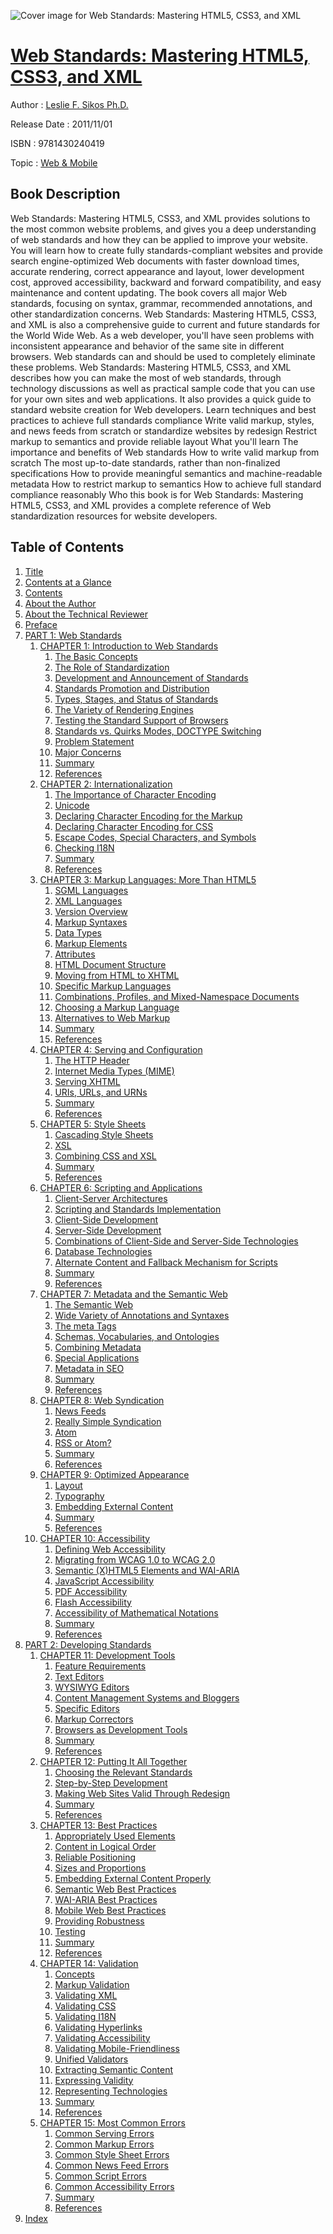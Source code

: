 ![Cover image for Web Standards: Mastering HTML5, CSS3, and XML](https://imgdetail.ebookreading.net/cover/cover/web_mobile/EB9781430240419.jpg)

[Web Standards: Mastering HTML5, CSS3, and XML](https://ebookreading.net/view/book/Web+Standards%3A+Mastering+HTML5%2C+CSS3%2C+and+XML-EB9781430240419_1.html "Web Standards: Mastering HTML5, CSS3, and XML")
====================================================================================================================

Author : [Leslie F. Sikos Ph.D.](https://ebookreading.net/search/author/Leslie+F.+Sikos+Ph.D.)

Release Date : 2011/11/01

ISBN : 9781430240419

Topic : [Web & Mobile](https://ebookreading.net/search/category/web-mobile)

Book Description
-----------------

Web Standards: Mastering HTML5, CSS3, and XML provides solutions to the most common website problems, and gives you a deep understanding of web standards and how they can be applied to improve your website. You will learn how to create fully standards-compliant websites and provide search engine-optimized Web documents with faster download times, accurate rendering, correct appearance and layout, lower development cost, approved accessibility, backward and forward compatibility, and easy maintenance and content updating. The book covers all major Web standards, focusing on syntax, grammar, recommended annotations, and other standardization concerns. 
Web Standards: Mastering HTML5, CSS3, and XML is also a comprehensive guide to current and future standards for the World Wide Web. As a web developer, you'll have seen problems with inconsistent appearance and behavior of the same site in different browsers. Web standards can and should be used to completely eliminate these problems. Web Standards: Mastering HTML5, CSS3, and XML describes how you can make the most of web standards, through technology discussions as well as practical sample code that you can use for your own sites and web applications. It also provides a quick guide to standard website creation for Web developers.
Learn techniques and best practices to achieve full standards compliance
Write valid markup, styles, and news feeds from scratch or standardize websites by redesign
Restrict markup to semantics and provide reliable layout
What you'll learn
The importance and benefits of Web standards
How to write valid markup from scratch
The most up-to-date standards, rather than non-finalized specifications
How to provide meaningful semantics and machine-readable metadata
How to restrict markup to semantics
How to achieve full standard compliance reasonably
Who this book is for
Web Standards: Mastering HTML5, CSS3, and XML provides a complete reference of Web standardization resources for website developers.
              
Table of Contents
-----------------

1. [Title](https://ebookreading.net/view/book/Web+Standards%3A+Mastering+HTML5%2C+CSS3%2C+and+XML-EB9781430240419_2.html)
1. [Contents at a Glance](https://ebookreading.net/view/book/Web+Standards%3A+Mastering+HTML5%2C+CSS3%2C+and+XML-EB9781430240419_4.html#contents_at_a_glanc)
1. [Contents](https://ebookreading.net/view/book/Web+Standards%3A+Mastering+HTML5%2C+CSS3%2C+and+XML-EB9781430240419_5.html#contents)
1. [About the Author](https://ebookreading.net/view/book/Web+Standards%3A+Mastering+HTML5%2C+CSS3%2C+and+XML-EB9781430240419_6.html#abouttheauthor)
1. [About the Technical Reviewer](https://ebookreading.net/view/book/Web+Standards%3A+Mastering+HTML5%2C+CSS3%2C+and+XML-EB9781430240419_7.html#aboutthetechnicalre)
1. [Preface](https://ebookreading.net/view/book/Web+Standards%3A+Mastering+HTML5%2C+CSS3%2C+and+XML-EB9781430240419_8.html#preface)
1. [PART 1: Web Standards](https://ebookreading.net/view/book/Web+Standards%3A+Mastering+HTML5%2C+CSS3%2C+and+XML-EB9781430240419_9.html#p1)
    1. [CHAPTER 1: Introduction to Web Standards](https://ebookreading.net/view/book/Web+Standards%3A+Mastering+HTML5%2C+CSS3%2C+and+XML-EB9781430240419_9.html#ch1)
        1. [The Basic Concepts](https://ebookreading.net/view/book/Web+Standards%3A+Mastering+HTML5%2C+CSS3%2C+and+XML-EB9781430240419_9.html#the_basic_concepts)
        1. [The Role of Standardization](https://ebookreading.net/view/book/Web+Standards%3A+Mastering+HTML5%2C+CSS3%2C+and+XML-EB9781430240419_9.html#the_role_of_standar)
        1. [Development and Announcement of Standards](https://ebookreading.net/view/book/Web+Standards%3A+Mastering+HTML5%2C+CSS3%2C+and+XML-EB9781430240419_9.html#development_and_ann)
        1. [Standards Promotion and Distribution](https://ebookreading.net/view/book/Web+Standards%3A+Mastering+HTML5%2C+CSS3%2C+and+XML-EB9781430240419_9.html#standards_promotion)
        1. [Types, Stages, and Status of Standards](https://ebookreading.net/view/book/Web+Standards%3A+Mastering+HTML5%2C+CSS3%2C+and+XML-EB9781430240419_9.html#types_stages_and_st)
        1. [The Variety of Rendering Engines](https://ebookreading.net/view/book/Web+Standards%3A+Mastering+HTML5%2C+CSS3%2C+and+XML-EB9781430240419_9.html#the_variety_of_rend)
        1. [Testing the Standard Support of Browsers](https://ebookreading.net/view/book/Web+Standards%3A+Mastering+HTML5%2C+CSS3%2C+and+XML-EB9781430240419_9.html#testing_the_standar)
        1. [Standards vs. Quirks Modes, DOCTYPE Switching](https://ebookreading.net/view/book/Web+Standards%3A+Mastering+HTML5%2C+CSS3%2C+and+XML-EB9781430240419_9.html#standards_vs_quirks)
        1. [Problem Statement](https://ebookreading.net/view/book/Web+Standards%3A+Mastering+HTML5%2C+CSS3%2C+and+XML-EB9781430240419_9.html#problem_statement)
        1. [Major Concerns](https://ebookreading.net/view/book/Web+Standards%3A+Mastering+HTML5%2C+CSS3%2C+and+XML-EB9781430240419_9.html#major_concerns)
        1. [Summary](https://ebookreading.net/view/book/Web+Standards%3A+Mastering+HTML5%2C+CSS3%2C+and+XML-EB9781430240419_9.html#summary)
        1. [References](https://ebookreading.net/view/book/Web+Standards%3A+Mastering+HTML5%2C+CSS3%2C+and+XML-EB9781430240419_9.html#references)
    1. [CHAPTER 2: Internationalization](https://ebookreading.net/view/book/Web+Standards%3A+Mastering+HTML5%2C+CSS3%2C+and+XML-EB9781430240419_10.html#ch2)
        1. [The Importance of Character Encoding](https://ebookreading.net/view/book/Web+Standards%3A+Mastering+HTML5%2C+CSS3%2C+and+XML-EB9781430240419_10.html#the_importance_of_c)
        1. [Unicode](https://ebookreading.net/view/book/Web+Standards%3A+Mastering+HTML5%2C+CSS3%2C+and+XML-EB9781430240419_10.html#unicode)
        1. [Declaring Character Encoding for the Markup](https://ebookreading.net/view/book/Web+Standards%3A+Mastering+HTML5%2C+CSS3%2C+and+XML-EB9781430240419_10.html#declaring_character)
        1. [Declaring Character Encoding for CSS](https://ebookreading.net/view/book/Web+Standards%3A+Mastering+HTML5%2C+CSS3%2C+and+XML-EB9781430240419_10.html#declaring_character)
        1. [Escape Codes, Special Characters, and Symbols](https://ebookreading.net/view/book/Web+Standards%3A+Mastering+HTML5%2C+CSS3%2C+and+XML-EB9781430240419_10.html#escape_codes_specia)
        1. [Checking I18N](https://ebookreading.net/view/book/Web+Standards%3A+Mastering+HTML5%2C+CSS3%2C+and+XML-EB9781430240419_10.html#checking_i18n)
        1. [Summary](https://ebookreading.net/view/book/Web+Standards%3A+Mastering+HTML5%2C+CSS3%2C+and+XML-EB9781430240419_10.html#summary1)
        1. [References](https://ebookreading.net/view/book/Web+Standards%3A+Mastering+HTML5%2C+CSS3%2C+and+XML-EB9781430240419_10.html#references1)
    1. [CHAPTER 3: Markup Languages: More Than HTML5](https://ebookreading.net/view/book/Web+Standards%3A+Mastering+HTML5%2C+CSS3%2C+and+XML-EB9781430240419_11.html#ch3)
        1. [SGML Languages](https://ebookreading.net/view/book/Web+Standards%3A+Mastering+HTML5%2C+CSS3%2C+and+XML-EB9781430240419_11.html#sgml_languages)
        1. [XML Languages](https://ebookreading.net/view/book/Web+Standards%3A+Mastering+HTML5%2C+CSS3%2C+and+XML-EB9781430240419_11.html#xml_languages)
        1. [Version Overview](https://ebookreading.net/view/book/Web+Standards%3A+Mastering+HTML5%2C+CSS3%2C+and+XML-EB9781430240419_11.html#version_overview)
        1. [Markup Syntaxes](https://ebookreading.net/view/book/Web+Standards%3A+Mastering+HTML5%2C+CSS3%2C+and+XML-EB9781430240419_11.html#markup_syntaxes)
        1. [Data Types](https://ebookreading.net/view/book/Web+Standards%3A+Mastering+HTML5%2C+CSS3%2C+and+XML-EB9781430240419_11.html#data_types_)
        1. [Markup Elements](https://ebookreading.net/view/book/Web+Standards%3A+Mastering+HTML5%2C+CSS3%2C+and+XML-EB9781430240419_11.html#markup_elements)
        1. [Attributes](https://ebookreading.net/view/book/Web+Standards%3A+Mastering+HTML5%2C+CSS3%2C+and+XML-EB9781430240419_11.html#attributes)
        1. [HTML Document Structure](https://ebookreading.net/view/book/Web+Standards%3A+Mastering+HTML5%2C+CSS3%2C+and+XML-EB9781430240419_11.html#html_document_struc)
        1. [Moving from HTML to XHTML](https://ebookreading.net/view/book/Web+Standards%3A+Mastering+HTML5%2C+CSS3%2C+and+XML-EB9781430240419_11.html#moving_from_html_to)
        1. [Specific Markup Languages](https://ebookreading.net/view/book/Web+Standards%3A+Mastering+HTML5%2C+CSS3%2C+and+XML-EB9781430240419_11.html#specific_markup_lan)
        1. [Combinations, Profiles, and Mixed-Namespace Documents](https://ebookreading.net/view/book/Web+Standards%3A+Mastering+HTML5%2C+CSS3%2C+and+XML-EB9781430240419_11.html#combinations_profil)
        1. [Choosing a Markup Language](https://ebookreading.net/view/book/Web+Standards%3A+Mastering+HTML5%2C+CSS3%2C+and+XML-EB9781430240419_11.html#choosing_a_markup_l)
        1. [Alternatives to Web Markup](https://ebookreading.net/view/book/Web+Standards%3A+Mastering+HTML5%2C+CSS3%2C+and+XML-EB9781430240419_11.html#alternatives_to_web)
        1. [Summary](https://ebookreading.net/view/book/Web+Standards%3A+Mastering+HTML5%2C+CSS3%2C+and+XML-EB9781430240419_11.html#summary2)
        1. [References](https://ebookreading.net/view/book/Web+Standards%3A+Mastering+HTML5%2C+CSS3%2C+and+XML-EB9781430240419_11.html#references2)
    1. [CHAPTER 4: Serving and Configuration](https://ebookreading.net/view/book/Web+Standards%3A+Mastering+HTML5%2C+CSS3%2C+and+XML-EB9781430240419_12.html#ch4)
        1. [The HTTP Header](https://ebookreading.net/view/book/Web+Standards%3A+Mastering+HTML5%2C+CSS3%2C+and+XML-EB9781430240419_12.html#the_http_header)
        1. [Internet Media Types (MIME)](https://ebookreading.net/view/book/Web+Standards%3A+Mastering+HTML5%2C+CSS3%2C+and+XML-EB9781430240419_12.html#internet_media_type)
        1. [Serving XHTML](https://ebookreading.net/view/book/Web+Standards%3A+Mastering+HTML5%2C+CSS3%2C+and+XML-EB9781430240419_12.html#serving_xhtml)
        1. [URIs, URLs, and URNs](https://ebookreading.net/view/book/Web+Standards%3A+Mastering+HTML5%2C+CSS3%2C+and+XML-EB9781430240419_12.html#uris_urls_and_urns)
        1. [Summary](https://ebookreading.net/view/book/Web+Standards%3A+Mastering+HTML5%2C+CSS3%2C+and+XML-EB9781430240419_12.html#summary3)
        1. [References](https://ebookreading.net/view/book/Web+Standards%3A+Mastering+HTML5%2C+CSS3%2C+and+XML-EB9781430240419_12.html#references3)
    1. [CHAPTER 5: Style Sheets](https://ebookreading.net/view/book/Web+Standards%3A+Mastering+HTML5%2C+CSS3%2C+and+XML-EB9781430240419_13.html#ch5)
        1. [Cascading Style Sheets](https://ebookreading.net/view/book/Web+Standards%3A+Mastering+HTML5%2C+CSS3%2C+and+XML-EB9781430240419_13.html#cascading_style_she)
        1. [XSL](https://ebookreading.net/view/book/Web+Standards%3A+Mastering+HTML5%2C+CSS3%2C+and+XML-EB9781430240419_13.html#xsl)
        1. [Combining CSS and XSL](https://ebookreading.net/view/book/Web+Standards%3A+Mastering+HTML5%2C+CSS3%2C+and+XML-EB9781430240419_13.html#combining_css_and_x)
        1. [Summary](https://ebookreading.net/view/book/Web+Standards%3A+Mastering+HTML5%2C+CSS3%2C+and+XML-EB9781430240419_13.html#summary4)
        1. [References](https://ebookreading.net/view/book/Web+Standards%3A+Mastering+HTML5%2C+CSS3%2C+and+XML-EB9781430240419_13.html#references4)
    1. [CHAPTER 6: Scripting and Applications](https://ebookreading.net/view/book/Web+Standards%3A+Mastering+HTML5%2C+CSS3%2C+and+XML-EB9781430240419_14.html#ch6)
        1. [Client-Server Architectures](https://ebookreading.net/view/book/Web+Standards%3A+Mastering+HTML5%2C+CSS3%2C+and+XML-EB9781430240419_14.html#clientserver_archit)
        1. [Scripting and Standards Implementation](https://ebookreading.net/view/book/Web+Standards%3A+Mastering+HTML5%2C+CSS3%2C+and+XML-EB9781430240419_14.html#scripting_and_stand)
        1. [Client-Side Development](https://ebookreading.net/view/book/Web+Standards%3A+Mastering+HTML5%2C+CSS3%2C+and+XML-EB9781430240419_14.html#clientside_developm)
        1. [Server-Side Development](https://ebookreading.net/view/book/Web+Standards%3A+Mastering+HTML5%2C+CSS3%2C+and+XML-EB9781430240419_14.html#serverside_developm)
        1. [Combinations of Client-Side and Server-Side Technologies](https://ebookreading.net/view/book/Web+Standards%3A+Mastering+HTML5%2C+CSS3%2C+and+XML-EB9781430240419_14.html#combinations_of_cli)
        1. [Database Technologies](https://ebookreading.net/view/book/Web+Standards%3A+Mastering+HTML5%2C+CSS3%2C+and+XML-EB9781430240419_14.html#database_technologi)
        1. [Alternate Content and Fallback Mechanism for Scripts](https://ebookreading.net/view/book/Web+Standards%3A+Mastering+HTML5%2C+CSS3%2C+and+XML-EB9781430240419_14.html#alternate_content_a)
        1. [Summary](https://ebookreading.net/view/book/Web+Standards%3A+Mastering+HTML5%2C+CSS3%2C+and+XML-EB9781430240419_14.html#summary5)
        1. [References](https://ebookreading.net/view/book/Web+Standards%3A+Mastering+HTML5%2C+CSS3%2C+and+XML-EB9781430240419_14.html#references5)
    1. [CHAPTER 7: Metadata and the Semantic Web](https://ebookreading.net/view/book/Web+Standards%3A+Mastering+HTML5%2C+CSS3%2C+and+XML-EB9781430240419_15.html#ch7)
        1. [The Semantic Web](https://ebookreading.net/view/book/Web+Standards%3A+Mastering+HTML5%2C+CSS3%2C+and+XML-EB9781430240419_15.html#the_semantic_web)
        1. [Wide Variety of Annotations and Syntaxes](https://ebookreading.net/view/book/Web+Standards%3A+Mastering+HTML5%2C+CSS3%2C+and+XML-EB9781430240419_15.html#wide_variety_of_ann)
        1. [The meta Tags](https://ebookreading.net/view/book/Web+Standards%3A+Mastering+HTML5%2C+CSS3%2C+and+XML-EB9781430240419_15.html#the_meta_tags)
        1. [Schemas, Vocabularies, and Ontologies](https://ebookreading.net/view/book/Web+Standards%3A+Mastering+HTML5%2C+CSS3%2C+and+XML-EB9781430240419_15.html#schemas_vocabularie)
        1. [Combining Metadata](https://ebookreading.net/view/book/Web+Standards%3A+Mastering+HTML5%2C+CSS3%2C+and+XML-EB9781430240419_15.html#combining_metadata)
        1. [Special Applications](https://ebookreading.net/view/book/Web+Standards%3A+Mastering+HTML5%2C+CSS3%2C+and+XML-EB9781430240419_15.html#special_application)
        1. [Metadata in SEO](https://ebookreading.net/view/book/Web+Standards%3A+Mastering+HTML5%2C+CSS3%2C+and+XML-EB9781430240419_15.html#metadata_in_seo)
        1. [Summary](https://ebookreading.net/view/book/Web+Standards%3A+Mastering+HTML5%2C+CSS3%2C+and+XML-EB9781430240419_15.html#summary6)
        1. [References](https://ebookreading.net/view/book/Web+Standards%3A+Mastering+HTML5%2C+CSS3%2C+and+XML-EB9781430240419_15.html#references6)
    1. [CHAPTER 8: Web Syndication](https://ebookreading.net/view/book/Web+Standards%3A+Mastering+HTML5%2C+CSS3%2C+and+XML-EB9781430240419_16.html#ch8)
        1. [News Feeds](https://ebookreading.net/view/book/Web+Standards%3A+Mastering+HTML5%2C+CSS3%2C+and+XML-EB9781430240419_16.html#news_feeds)
        1. [Really Simple Syndication](https://ebookreading.net/view/book/Web+Standards%3A+Mastering+HTML5%2C+CSS3%2C+and+XML-EB9781430240419_16.html#really_simple_syndi)
        1. [Atom](https://ebookreading.net/view/book/Web+Standards%3A+Mastering+HTML5%2C+CSS3%2C+and+XML-EB9781430240419_16.html#atom)
        1. [RSS or Atom?](https://ebookreading.net/view/book/Web+Standards%3A+Mastering+HTML5%2C+CSS3%2C+and+XML-EB9781430240419_16.html#rss_or_atom)
        1. [Summary](https://ebookreading.net/view/book/Web+Standards%3A+Mastering+HTML5%2C+CSS3%2C+and+XML-EB9781430240419_16.html#summary7)
        1. [References](https://ebookreading.net/view/book/Web+Standards%3A+Mastering+HTML5%2C+CSS3%2C+and+XML-EB9781430240419_16.html#references7)
    1. [CHAPTER 9: Optimized Appearance](https://ebookreading.net/view/book/Web+Standards%3A+Mastering+HTML5%2C+CSS3%2C+and+XML-EB9781430240419_17.html#ch9)
        1. [Layout](https://ebookreading.net/view/book/Web+Standards%3A+Mastering+HTML5%2C+CSS3%2C+and+XML-EB9781430240419_17.html#layout)
        1. [Typography](https://ebookreading.net/view/book/Web+Standards%3A+Mastering+HTML5%2C+CSS3%2C+and+XML-EB9781430240419_17.html#typography)
        1. [Embedding External Content](https://ebookreading.net/view/book/Web+Standards%3A+Mastering+HTML5%2C+CSS3%2C+and+XML-EB9781430240419_17.html#embedding_external_)
        1. [Summary](https://ebookreading.net/view/book/Web+Standards%3A+Mastering+HTML5%2C+CSS3%2C+and+XML-EB9781430240419_17.html#summary8)
        1. [References](https://ebookreading.net/view/book/Web+Standards%3A+Mastering+HTML5%2C+CSS3%2C+and+XML-EB9781430240419_17.html#references8)
    1. [CHAPTER 10: Accessibility](https://ebookreading.net/view/book/Web+Standards%3A+Mastering+HTML5%2C+CSS3%2C+and+XML-EB9781430240419_18.html#ch10)
        1. [Defining Web Accessibility](https://ebookreading.net/view/book/Web+Standards%3A+Mastering+HTML5%2C+CSS3%2C+and+XML-EB9781430240419_18.html#defining_web_access)
        1. [Migrating from WCAG 1.0 to WCAG 2.0](https://ebookreading.net/view/book/Web+Standards%3A+Mastering+HTML5%2C+CSS3%2C+and+XML-EB9781430240419_18.html#migrating_from_wcag)
        1. [Semantic (X)HTML5 Elements and WAI-ARIA](https://ebookreading.net/view/book/Web+Standards%3A+Mastering+HTML5%2C+CSS3%2C+and+XML-EB9781430240419_18.html#semantic_xhtml5_ele)
        1. [JavaScript Accessibility](https://ebookreading.net/view/book/Web+Standards%3A+Mastering+HTML5%2C+CSS3%2C+and+XML-EB9781430240419_18.html#javascript_accessib)
        1. [PDF Accessibility](https://ebookreading.net/view/book/Web+Standards%3A+Mastering+HTML5%2C+CSS3%2C+and+XML-EB9781430240419_18.html#pdf_accessibility)
        1. [Flash Accessibility](https://ebookreading.net/view/book/Web+Standards%3A+Mastering+HTML5%2C+CSS3%2C+and+XML-EB9781430240419_18.html#flash_accessibility)
        1. [Accessibility of Mathematical Notations](https://ebookreading.net/view/book/Web+Standards%3A+Mastering+HTML5%2C+CSS3%2C+and+XML-EB9781430240419_18.html#accessibility_of_ma)
        1. [Summary](https://ebookreading.net/view/book/Web+Standards%3A+Mastering+HTML5%2C+CSS3%2C+and+XML-EB9781430240419_18.html#summary9)
        1. [References](https://ebookreading.net/view/book/Web+Standards%3A+Mastering+HTML5%2C+CSS3%2C+and+XML-EB9781430240419_18.html#references9)
1. [PART 2: Developing Standards](https://ebookreading.net/view/book/Web+Standards%3A+Mastering+HTML5%2C+CSS3%2C+and+XML-EB9781430240419_19.html#p2)
    1. [CHAPTER 11: Development Tools](https://ebookreading.net/view/book/Web+Standards%3A+Mastering+HTML5%2C+CSS3%2C+and+XML-EB9781430240419_19.html#ch11)
        1. [Feature Requirements](https://ebookreading.net/view/book/Web+Standards%3A+Mastering+HTML5%2C+CSS3%2C+and+XML-EB9781430240419_19.html#feature_requirement)
        1. [Text Editors](https://ebookreading.net/view/book/Web+Standards%3A+Mastering+HTML5%2C+CSS3%2C+and+XML-EB9781430240419_19.html#text_editors)
        1. [WYSIWYG Editors](https://ebookreading.net/view/book/Web+Standards%3A+Mastering+HTML5%2C+CSS3%2C+and+XML-EB9781430240419_19.html#wysiwyg_editors)
        1. [Content Management Systems and Bloggers](https://ebookreading.net/view/book/Web+Standards%3A+Mastering+HTML5%2C+CSS3%2C+and+XML-EB9781430240419_19.html#content_management_)
        1. [Specific Editors](https://ebookreading.net/view/book/Web+Standards%3A+Mastering+HTML5%2C+CSS3%2C+and+XML-EB9781430240419_19.html#specific_editors)
        1. [Markup Correctors](https://ebookreading.net/view/book/Web+Standards%3A+Mastering+HTML5%2C+CSS3%2C+and+XML-EB9781430240419_19.html#markup_correctors)
        1. [Browsers as Development Tools](https://ebookreading.net/view/book/Web+Standards%3A+Mastering+HTML5%2C+CSS3%2C+and+XML-EB9781430240419_19.html#browsers_as_develop)
        1. [Summary](https://ebookreading.net/view/book/Web+Standards%3A+Mastering+HTML5%2C+CSS3%2C+and+XML-EB9781430240419_19.html#summary10)
        1. [References](https://ebookreading.net/view/book/Web+Standards%3A+Mastering+HTML5%2C+CSS3%2C+and+XML-EB9781430240419_19.html#references10)
    1. [CHAPTER 12: Putting It All Together](https://ebookreading.net/view/book/Web+Standards%3A+Mastering+HTML5%2C+CSS3%2C+and+XML-EB9781430240419_20.html#ch12)
        1. [Choosing the Relevant Standards](https://ebookreading.net/view/book/Web+Standards%3A+Mastering+HTML5%2C+CSS3%2C+and+XML-EB9781430240419_20.html#choosing_the_releva)
        1. [Step-by-Step Development](https://ebookreading.net/view/book/Web+Standards%3A+Mastering+HTML5%2C+CSS3%2C+and+XML-EB9781430240419_20.html#stepbystep_developm)
        1. [Making Web Sites Valid Through Redesign](https://ebookreading.net/view/book/Web+Standards%3A+Mastering+HTML5%2C+CSS3%2C+and+XML-EB9781430240419_20.html#making_web_sites_va)
        1. [Summary](https://ebookreading.net/view/book/Web+Standards%3A+Mastering+HTML5%2C+CSS3%2C+and+XML-EB9781430240419_20.html#summary11)
        1. [References](https://ebookreading.net/view/book/Web+Standards%3A+Mastering+HTML5%2C+CSS3%2C+and+XML-EB9781430240419_20.html#references11)
    1. [CHAPTER 13: Best Practices](https://ebookreading.net/view/book/Web+Standards%3A+Mastering+HTML5%2C+CSS3%2C+and+XML-EB9781430240419_21.html#ch13)
        1. [Appropriately Used Elements](https://ebookreading.net/view/book/Web+Standards%3A+Mastering+HTML5%2C+CSS3%2C+and+XML-EB9781430240419_21.html#appropriately_used_)
        1. [Content in Logical Order](https://ebookreading.net/view/book/Web+Standards%3A+Mastering+HTML5%2C+CSS3%2C+and+XML-EB9781430240419_21.html#content_in_logical_)
        1. [Reliable Positioning](https://ebookreading.net/view/book/Web+Standards%3A+Mastering+HTML5%2C+CSS3%2C+and+XML-EB9781430240419_21.html#reliable_positionin)
        1. [Sizes and Proportions](https://ebookreading.net/view/book/Web+Standards%3A+Mastering+HTML5%2C+CSS3%2C+and+XML-EB9781430240419_21.html#sizes_and_proportio)
        1. [Embedding External Content Properly](https://ebookreading.net/view/book/Web+Standards%3A+Mastering+HTML5%2C+CSS3%2C+and+XML-EB9781430240419_21.html#embedding_external_)
        1. [Semantic Web Best Practices](https://ebookreading.net/view/book/Web+Standards%3A+Mastering+HTML5%2C+CSS3%2C+and+XML-EB9781430240419_21.html#semantic_web_best_p)
        1. [WAI-ARIA Best Practices](https://ebookreading.net/view/book/Web+Standards%3A+Mastering+HTML5%2C+CSS3%2C+and+XML-EB9781430240419_21.html#waiaria_best_practi)
        1. [Mobile Web Best Practices](https://ebookreading.net/view/book/Web+Standards%3A+Mastering+HTML5%2C+CSS3%2C+and+XML-EB9781430240419_21.html#mobile_web_best_pra)
        1. [Providing Robustness](https://ebookreading.net/view/book/Web+Standards%3A+Mastering+HTML5%2C+CSS3%2C+and+XML-EB9781430240419_21.html#providing_robustnes)
        1. [Testing](https://ebookreading.net/view/book/Web+Standards%3A+Mastering+HTML5%2C+CSS3%2C+and+XML-EB9781430240419_21.html#testing)
        1. [Summary](https://ebookreading.net/view/book/Web+Standards%3A+Mastering+HTML5%2C+CSS3%2C+and+XML-EB9781430240419_21.html#summary12)
        1. [References](https://ebookreading.net/view/book/Web+Standards%3A+Mastering+HTML5%2C+CSS3%2C+and+XML-EB9781430240419_21.html#references12)
    1. [CHAPTER 14: Validation](https://ebookreading.net/view/book/Web+Standards%3A+Mastering+HTML5%2C+CSS3%2C+and+XML-EB9781430240419_22.html#ch14)
        1. [Concepts](https://ebookreading.net/view/book/Web+Standards%3A+Mastering+HTML5%2C+CSS3%2C+and+XML-EB9781430240419_22.html#concepts)
        1. [Markup Validation](https://ebookreading.net/view/book/Web+Standards%3A+Mastering+HTML5%2C+CSS3%2C+and+XML-EB9781430240419_22.html#markup_validation)
        1. [Validating XML](https://ebookreading.net/view/book/Web+Standards%3A+Mastering+HTML5%2C+CSS3%2C+and+XML-EB9781430240419_22.html#validating_xml)
        1. [Validating CSS](https://ebookreading.net/view/book/Web+Standards%3A+Mastering+HTML5%2C+CSS3%2C+and+XML-EB9781430240419_22.html#validating_css)
        1. [Validating I18N](https://ebookreading.net/view/book/Web+Standards%3A+Mastering+HTML5%2C+CSS3%2C+and+XML-EB9781430240419_22.html#validating_i18n)
        1. [Validating Hyperlinks](https://ebookreading.net/view/book/Web+Standards%3A+Mastering+HTML5%2C+CSS3%2C+and+XML-EB9781430240419_22.html#validating_hyperlin)
        1. [Validating Accessibility](https://ebookreading.net/view/book/Web+Standards%3A+Mastering+HTML5%2C+CSS3%2C+and+XML-EB9781430240419_22.html#validating_accessib)
        1. [Validating Mobile-Friendliness](https://ebookreading.net/view/book/Web+Standards%3A+Mastering+HTML5%2C+CSS3%2C+and+XML-EB9781430240419_22.html#validating_mobilefr)
        1. [Unified Validators](https://ebookreading.net/view/book/Web+Standards%3A+Mastering+HTML5%2C+CSS3%2C+and+XML-EB9781430240419_22.html#unified_validators)
        1. [Extracting Semantic Content](https://ebookreading.net/view/book/Web+Standards%3A+Mastering+HTML5%2C+CSS3%2C+and+XML-EB9781430240419_22.html#extracting_semantic)
        1. [Expressing Validity](https://ebookreading.net/view/book/Web+Standards%3A+Mastering+HTML5%2C+CSS3%2C+and+XML-EB9781430240419_22.html#expressing_validity)
        1. [Representing Technologies](https://ebookreading.net/view/book/Web+Standards%3A+Mastering+HTML5%2C+CSS3%2C+and+XML-EB9781430240419_22.html#representing_techno)
        1. [Summary](https://ebookreading.net/view/book/Web+Standards%3A+Mastering+HTML5%2C+CSS3%2C+and+XML-EB9781430240419_22.html#summary13)
        1. [References](https://ebookreading.net/view/book/Web+Standards%3A+Mastering+HTML5%2C+CSS3%2C+and+XML-EB9781430240419_22.html#references13)
    1. [CHAPTER 15: Most Common Errors](https://ebookreading.net/view/book/Web+Standards%3A+Mastering+HTML5%2C+CSS3%2C+and+XML-EB9781430240419_23.html#ch15)
        1. [Common Serving Errors](https://ebookreading.net/view/book/Web+Standards%3A+Mastering+HTML5%2C+CSS3%2C+and+XML-EB9781430240419_23.html#common_serving_erro)
        1. [Common Markup Errors](https://ebookreading.net/view/book/Web+Standards%3A+Mastering+HTML5%2C+CSS3%2C+and+XML-EB9781430240419_23.html#common_markup_error)
        1. [Common Style Sheet Errors](https://ebookreading.net/view/book/Web+Standards%3A+Mastering+HTML5%2C+CSS3%2C+and+XML-EB9781430240419_23.html#common_style_sheet_)
        1. [Common News Feed Errors](https://ebookreading.net/view/book/Web+Standards%3A+Mastering+HTML5%2C+CSS3%2C+and+XML-EB9781430240419_23.html#common_news_feed_er)
        1. [Common Script Errors](https://ebookreading.net/view/book/Web+Standards%3A+Mastering+HTML5%2C+CSS3%2C+and+XML-EB9781430240419_23.html#common_script_error)
        1. [Common Accessibility Errors](https://ebookreading.net/view/book/Web+Standards%3A+Mastering+HTML5%2C+CSS3%2C+and+XML-EB9781430240419_23.html#common_accessibilit)
        1. [Summary](https://ebookreading.net/view/book/Web+Standards%3A+Mastering+HTML5%2C+CSS3%2C+and+XML-EB9781430240419_23.html#summary14)
        1. [References](https://ebookreading.net/view/book/Web+Standards%3A+Mastering+HTML5%2C+CSS3%2C+and+XML-EB9781430240419_23.html#references14)
1. [Index](https://ebookreading.net/view/book/Web+Standards%3A+Mastering+HTML5%2C+CSS3%2C+and+XML-EB9781430240419_24.html#index)
